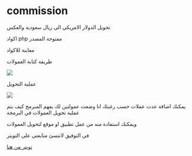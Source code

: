 # commission


تحويل الدولار الامريكي الى ريال سعودية والعكس

اكواد php مفتوحة المصدر

معاينة للاكواد


طريقة كتابة العمولات


<img src="https://c.top4top.net/p_908szg4y1.png">

عملية التحويل

<img src="https://d.top4top.net/p_908gy3kz2.png">


يمكنك اضافة عدت عملات حسب رغبتك انا وضعت عمولتين لك يفهم المبرمج كيف يتم عملية تحويل العمولات في البرمجة

ويمكنك استفادة منه من عمل تطبيق او موقع لتحويل العمولات

في التوفيق
لاتنسئ متابعتي على التويتر 

<a href="https://twitter.com/AzozzALFiras"> تويتر من هنا </a>


